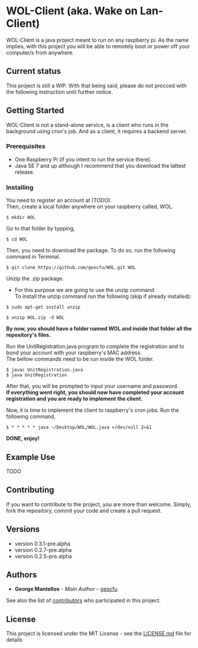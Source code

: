 # WOL-Client (aka. Wake on Lan-Client)

WOL-Client is a java project meant to run on any raspberry pi. As the name implies, with this project you will be able to remotely boot or power off your computer/s from anywhere.

## Current status

This project is still a WIP. With that being said, please do not procced with the following instruction until further notice.    

## Getting Started

WOL-Client is not a stand-alone service, is a client who runs in the background using cron's job. And as a client, it requires a backend server.   

### Prerequisites

- One Raspberry Pi (if you intent to run the service there).
- Java SE 7 and up although I recommend that you download the lattest release.


### Installing  

You need to register an account at (TODO).  
Then, create a local folder anywhere on your raspberry called, WOL.
```
$ mkdir WOL
```
Go to that folder by typping,
```
$ cd WOL
```
Then, you need to download the package. To do so, run the following command
in Terminal.  
```
$ git clone https://github.com/geocfu/WOL.git WOL
```
Unzip the .zip package.  
 - For this purpose we are going to use the unzip command  
 To install the unzip command run the following (skip if already installed):
```
$ sudo apt-get install unzip
```  

 ```
 $ unzip WOL.zip -d WOL
 ```
 **By now, you should have a folder named WOL and inside that folder all the repository's files.**

 Run the UnitRegistration.java program to complete the registration and to bond your account with your raspberry's MAC address.  
 The bellow commands need to be run inside the WOL folder.
```
$ javac UnitRegistration.java
$ java UnitRegistration
```
After that, you will be prompted to input your username and password.  
**If everything went right, you should now have completed your account registration and you are ready to implement the client.**

 Now, it is time to implement the client to raspberry's cron jobs.
 Run the following command,
 ```
 $ * * * * * java ~/Desktop/WOL/WOL.java >/dev/null 2>&1
 ```

 **DONE, enjoy!**

## Example Use

TODO

## Contributing

If you want to contribute to the project, you are more than welcome. Simply, fork the repository, commit your code and create a pull request.

## Versions
  - version 0.3.1-pre.alpha
  - version 0.2.7-pre.alpha
  - version 0.2.5-pre.alpha  

## Authors

* **George Mantellos** - *Main Author* - [geocfu](https://github.com/geocfu)

See also the list of [contributors](https://github.com/geocfu/WOL/contributors) who participated in this project.

## License

This project is licensed under the MIT License - see the [LICENSE.md](LICENSE) file for details
